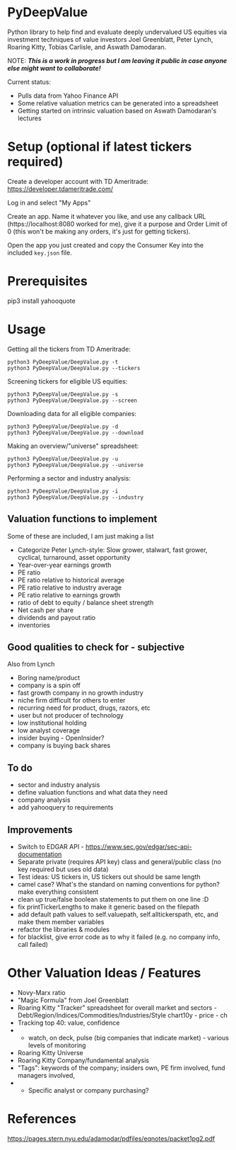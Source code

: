 # PyDeepValue
Python library to help find and evaluate deeply undervalued US equities via investment techniques of value investors Joel Greenblatt, Peter Lynch, Roaring Kitty, Tobias Carlisle, and Aswath Damodaran.

NOTE: ***This is a work in progress but I am leaving it public in case anyone else might want to collaborate!***

Current status:
- Pulls data from Yahoo Finance API
- Some relative valuation metrics can be generated into a spreadsheet
- Getting started on intrinsic valuation based on Aswath Damodaran's lectures

# Setup (optional if latest tickers required)
Create a developer account with TD Ameritrade:
https://developer.tdameritrade.com/

Log in and select "My Apps"

Create an app. Name it whatever you like, and use any callback URL (https://localhost:8080 worked for me), give it a purpose and Order Limit of 0 (this won't be making any orders, it's just for getting tickers).

Open the app you just created and copy the Consumer Key into the included `key.json` file.

# Prerequisites
pip3 install yahooquote

# Usage

Getting all the tickers from TD Ameritrade:
```
python3 PyDeepValue/DeepValue.py -t
python3 PyDeepValue/DeepValue.py --tickers
```

Screening tickers for eligible US equities:
```
python3 PyDeepValue/DeepValue.py -s
python3 PyDeepValue/DeepValue.py --screen
```

Downloading data for all eligible companies:
```
python3 PyDeepValue/DeepValue.py -d
python3 PyDeepValue/DeepValue.py --download
```

Making an overview/"universe" spreadsheet:
```
python3 PyDeepValue/DeepValue.py -u
python3 PyDeepValue/DeepValue.py --universe
```

Performing a sector and industry analysis:
```
python3 PyDeepValue/DeepValue.py -i
python3 PyDeepValue/DeepValue.py --industry
```

## Valuation functions to implement
Some of these are included, I am just making a list
- Categorize Peter Lynch-style: Slow grower, stalwart, fast grower, cyclical, turnaround, asset opportunity
- Year-over-year earnings growth
- PE ratio
- PE ratio relative to historical average
- PE ratio relative to industry average
- PE ratio relative to earnings growth
- ratio of debt to equity / balance sheet strength
- Net cash per share
- dividends and payout ratio
- inventories

## Good qualities to check for - subjective
Also from Lynch
- Boring name/product
- company is a spin off
- fast growth company in no growth industry
- niche firm difficult for others to enter
- recurring need for product, drugs, razors, etc
- user but not producer of technology
- low institutional holding
- low analyst coverage
- insider buying - OpenInsider?
- company is buying back shares

## To do
- sector and industry analysis
- define valuation functions and what data they need
- company analysis
- add yahooquery to requirements


## Improvements
- Switch to EDGAR API - https://www.sec.gov/edgar/sec-api-documentation
- Separate private (requires API key) class and general/public class (no key required but uses old data)
- Test ideas: US tickers in, US tickers out should be same length
- camel case? What's the standard on naming conventions for python? make everything consistent
- clean up true/false boolean statements to put them on one line :D
- fix printTickerLengths to make it generic based on the filepath
- add default path values to self.valuepath, self.alltickerspath, etc, and make them member variables
- refactor the libraries & modules
- for blacklist, give error code as to why it failed (e.g. no company info, call failed)

# Other Valuation Ideas / Features
- Novy-Marx ratio
- "Magic Formula" from Joel Greenblatt
- Roaring Kitty "Tracker" spreadsheet for overall market and sectors - Debt/Region/Indices/Commodities/Industries/Style chart10y - price - ch
- Tracking top 40: value, confidence
- - watch, on deck, pulse (big companies that indicate market) - various levels of monitoring
- Roaring Kitty Universe
- Roaring Kitty Company/fundamental analysis
- "Tags": keywords of the company; insiders own, PE firm involved, fund managers involved, 
- - Specific analyst or company purchasing?

# References
https://pages.stern.nyu.edu/adamodar/pdfiles/eqnotes/packet1pg2.pdf
